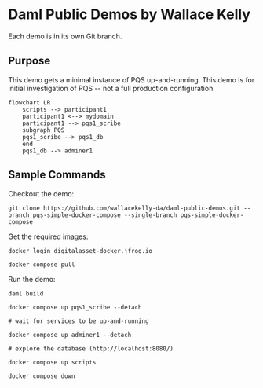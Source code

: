 # Daml Public Demos by Wallace Kelly

Each demo is in its own Git branch.

## Purpose

This demo gets a minimal instance of PQS up-and-running.
This demo is for initial investigation of PQS -- not a full production configuration.

```mermaid
flowchart LR
    scripts --> participant1
    participant1 <--> mydomain
    participant1 --> pqs1_scribe
    subgraph PQS
    pqs1_scribe --> pqs1_db
    end
    pqs1_db --> adminer1
```

## Sample Commands

Checkout the demo:

```
git clone https://github.com/wallacekelly-da/daml-public-demos.git --branch pqs-simple-docker-compose --single-branch pqs-simple-docker-compose
```

Get the required images:

```
docker login digitalasset-docker.jfrog.io

docker compose pull
```

Run the demo:

```
daml build

docker compose up pqs1_scribe --detach

# wait for services to be up-and-running

docker compose up adminer1 --detach

# explore the database (http://localhost:8080/)

docker compose up scripts

docker compose down
```